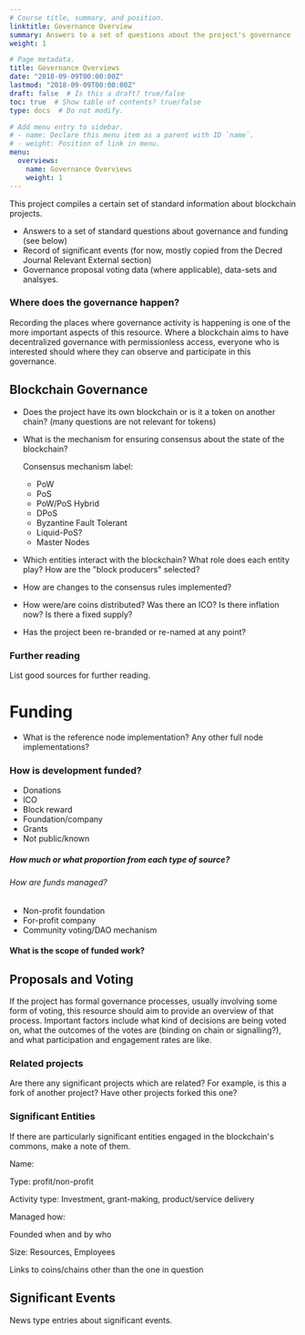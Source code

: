 ```yaml
---
# Course title, summary, and position.
linktitle: Governance Overview
summary: Answers to a set of questions about the project's governance
weight: 1

# Page metadata.
title: Governance Overviews
date: "2018-09-09T00:00:00Z"
lastmod: "2018-09-09T00:00:00Z"
draft: false  # Is this a draft? true/false
toc: true  # Show table of contents? true/false
type: docs  # Do not modify.

# Add menu entry to sidebar.
# - name: Declare this menu item as a parent with ID `name`.
# - weight: Position of link in menu.
menu:
  overviews:
    name: Governance Overviews
    weight: 1
---
```


This project compiles a certain set of standard information about blockchain projects.

- Answers to a set of standard questions about governance and funding (see below)
- Record of significant events (for now, mostly copied from the Decred Journal Relevant External section)
- Governance proposal voting data (where applicable), data-sets and analsyes.

### Where does the governance happen?

Recording the places where governance activity is happening is one of the more important aspects of this resource. Where a blockchain aims to have decentralized governance with permissionless access, everyone who is interested should where they can observe and participate in this governance. 



## Blockchain Governance

- Does the project have its own blockchain or is it a token on another chain? (many questions are not relevant for tokens)

- What is the mechanism for ensuring consensus about the state of the blockchain?

  Consensus mechanism label:

  - PoW
  - PoS
  - PoW/PoS Hybrid
  - DPoS
  - Byzantine Fault Tolerant
  - Liquid-PoS?
  - Master Nodes

- Which entities interact with the blockchain? What role does each entity play? How are the "block producers" selected?

- How are changes to the consensus rules implemented?

- How were/are coins distributed? Was there an ICO? Is there inflation now? Is there a fixed supply?

- Has the project been re-branded or re-named at any point?

### Further reading 

List good sources for further reading.

# Funding

- What is the reference node implementation? Any other full node implementations?

### How is development funded?

- Donations
- ICO
- Block reward
- Foundation/company
- Grants
- Not public/known

##### How much or what proportion from each type of source?



###### How are funds managed?

- Non-profit foundation
- For-profit company
- Community voting/DAO mechanism



#### What is the scope of funded work?



## Proposals and Voting

If the project has formal governance processes, usually involving some form of voting, this resource should aim to provide an overview of that process. Important factors include what kind of decisions are being voted on, what the outcomes of the votes are (binding on chain or signalling?), and what participation and engagement rates are like.

### Related projects

Are there any significant projects which are related? For example, is this a fork of another project? Have other projects forked this one? 



### Significant Entities

If there are particularly significant entities engaged in the blockchain's commons, make a note of them.

Name:

Type: profit/non-profit

Activity type: Investment, grant-making, product/service delivery

Managed how:

Founded when and by who

Size: Resources, Employees

Links to coins/chains other than the one in question





## Significant Events

News type entries about significant events.



